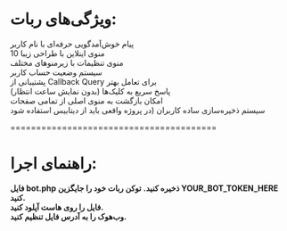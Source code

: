 # ویژگی‌های ربات:
پیام خوش‌آمدگویی حرفه‌ای با نام کاربر  
10 منوی اینلاین با طراحی زیبا  
منوی تنظیمات با زیرمنوهای مختلف  
سیستم وضعیت حساب کاربر  
پشتیبانی از Callback Query برای تعامل بهتر  
پاسخ سریع به کلیک‌ها (بدون نمایش ساعت انتظار)  
امکان بازگشت به منوی اصلی از تمامی صفحات  
سیستم ذخیره‌سازی ساده کاربران (در پروژه واقعی باید از دیتابیس استفاده شود  

========================================
# راهنمای اجرا:
**فایل  bot.php ذخیره کنید.**
**توکن ربات خود را جایگزین YOUR_BOT_TOKEN_HERE کنید.**  
**فایل را روی هاست آپلود کنید.**  
**وب‌هوک را به آدرس فایل تنظیم کنید.**  

